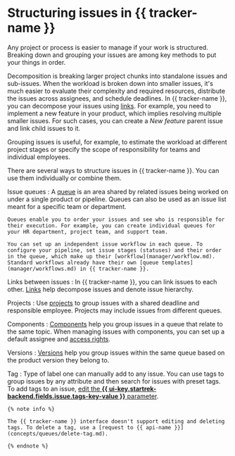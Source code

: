 # Structuring issues in {{ tracker-name }}

Any project or process is easier to manage if your work is structured. Breaking down and grouping your issues are among key methods to put your things in order.

Decomposition is breaking larger project chunks into standalone issues and sub-issues. When the workload is broken down into smaller issues, it's much easier to evaluate their complexity and required resources, distribute the issues across assignees, and schedule deadlines. In {{ tracker-name }}, you can decompose your issues using [links](user/links.md). For example, you need to implement a new feature in your product, which implies resolving multiple smaller issues. For such cases, you can create a *New feature* parent issue and link child issues to it.

Grouping issues is useful, for example, to estimate the workload at different project stages or specify the scope of responsibility for teams and individual employees.

There are several ways to structure issues in {{ tracker-name }}. You can use them individually or combine them.

Issue queues
:  A [queue](queue-intro.md) is an area shared by related issues being worked on under a single product or pipeline. Queues can also be used as an issue list meant for a specific team or department.

    Queues enable you to order your issues and see who is responsible for their execution. For example, you can create individual queues for your HR department, project team, and support team.

    You can set up an independent issue workflow in each queue. To configure your pipeline, set issue stages (statuses) and their order in the queue, which make up their [workflow](manager/workflow.md). Standard workflows already have their own [queue templates](manager/workflows.md) in {{ tracker-name }}.

Links between issues
:   In {{ tracker-name }}, you can link issues to each other. [Links](user/links.md) help decompose issues and denote issue hierarchy.

Projects
:   Use [projects](manager/project-new.md) to group issues with a shared deadline and responsible employee. Projects may include issues from different queues.

Components
:   [Components](manager/components.md) help you group issues in a queue that relate to the same topic. When managing issues with components, you can set up a default assignee and [access rights](manager/queue-access.md#access-components).

Versions
:   [Versions](manager/versions.md) help you group issues within the same queue based on the product version they belong to.

Tag
:   Type of label one can manually add to any issue. You can use tags to group issues by any attribute and then search for issues with preset tags. To add tags to an issue, [edit the **{{ ui-key.startrek-backend.fields.issue.tags-key-value }}** parameter](user/edit-ticket.md#edit-fields).

    {% note info %}

    The {{ tracker-name }} interface doesn't support editing and deleting tags. To delete a tag, use a [request to {{ api-name }}](concepts/queues/delete-tag.md).

    {% endnote %}
